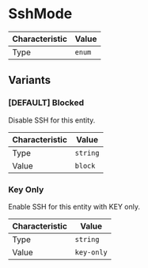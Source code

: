 <!-- THIS FILE IS AUTOMATICALLY GENERATED BY DOCBUILDER, DO NOT EDIT MANUALLY! -->

# SshMode

| Characteristic | Value  |
| -------------- | ------ |
| Type           | `enum` |

## Variants

### \[DEFAULT\] Blocked

Disable SSH for this entity.

| Characteristic | Value    |
| -------------- | -------- |
| Type           | `string` |
| Value          | `block`  |

### Key Only

Enable SSH for this entity with KEY only.

| Characteristic | Value      |
| -------------- | ---------- |
| Type           | `string`   |
| Value          | `key-only` |

